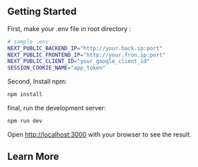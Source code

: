 ## Getting Started

First, make your .env file in root directory :

```bash
# sample .env
NEXT_PUBLIC_BACKEND_IP="http://your.back.ip:port"
NEXT_PUBLIC_FRONTEND_IP="http://your.fron.ip:port"
NEXT_PUBLIC_CLIENT_ID="your_google_client_id"
SESSION_COOKIE_NAME="app_token"
```

Second, Install npm:

```bash
npm install
```

final, run the development server:

```bash
npm run dev
```

Open [http://localhost:3000](http://localhost:3000) with your browser to see the result.


## Learn More
